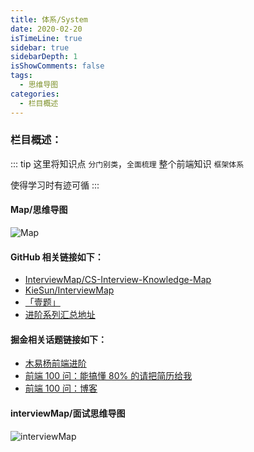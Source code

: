```yaml
---
title: 体系/System
date: 2020-02-20
isTimeLine: true
sidebar: true
sidebarDepth: 1
isShowComments: false
tags:
  - 思维导图
categories:
  - 栏目概述
---
```


### 栏目概述：

::: tip
这里将知识点 `分门别类`，`全面梳理` 整个前端知识 `框架体系`<br>

使得学习时有迹可循
:::

#### Map/思维导图

![Map](/my-vue-press-blog/img/interview/system.jpg)

#### GitHub 相关链接如下：

- [InterviewMap/CS-Interview-Knowledge-Map](https://github.com/InterviewMap/CS-Interview-Knowledge-Map)
- [KieSun/InterviewMap](https://github.com/KieSun/InterviewMap)
- [「壹题」](https://github.com/Advanced-Frontend/Daily-Interview-Question)
- [进阶系列汇总地址](https://github.com/yygmind/blog)

#### 掘金相关话题链接如下：

- [木易杨前端进阶](https://muyiy.cn/)
- [前端 100 问：能搞懂 80% 的请把简历给我](https://juejin.im/post/5d23e750f265da1b855c7bbe)
- [前端 100 问：博客](https://muyiy.cn/question/)

<!-- #### 知乎相关话题链接如下：

- xxx -->

#### interviewMap/面试思维导图

![interviewMap](/my-vue-press-blog/img/interview/interview.png)

<!-- ::: danger
这是一个危险警告
:::

::: danger STOP
危险区域，禁止通行
:::

::: details 点击查看代码

```js
console.log('你好，VuePress！');
```

::: -->

<!-- ```js {4}
export default {
  data() {
    return {
      msg: 'Highlighted!',
    };
  },
};
``` -->
